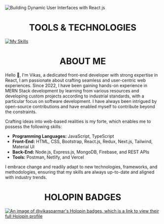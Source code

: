 ![Building Dynamic User Interfaces with React js](https://github.com/cuneiform-vikas/cuneiform-vikas/assets/151516417/a61cb317-c7f1-48ca-9bbd-bda732e0cba3)

<div align="center">
  
# TOOLS & TECHNOLOGIES
</div>

[![My Skills](https://skillicons.dev/icons?i=js,html,css,sass,bootstrap,tailwind,mui,emotion,react,nextjs,typescript,redux,nodejs,express,mongodb,firebase,vercel,netlify,java,python)](https://skillicons.dev)

<div align="center">
  
# ABOUT ME
</div>

Hello 👋, I'm Vikas, a dedicated front-end developer with strong expertise in React, I am passionate about crafting seamless and user-centric web experiences. 
Since 2022, I have been gaining hands-on experience in MERN Stack development by learning from various resources and developing custom projects according to industrial standards, with a particular focus on software development. I have always been intrigued by open-source contributions and have enabled myself to contribute beyond the constraints.


Crafting ideas into web-based realities is my forte, which enables me to possess the following skills:
- **Programming Languages:** JavaScript, TypeScript
- **Front-End:** HTML, CSS, Bootstrap, React.js, Redux, Next.js, Tailwind, Material UI
- **Back-End:** Node.js, Express.js, MongoDB, Firebase, and REST APIs
- **Tools:** Postman, Netlify, and Vercel

I embrace change and readily adapt to new technologies, frameworks, and methodologies, ensuring that my skills are always up-to-date and aligned with industry trends.

<div align="center">
  
# HOLOPIN BADGES
</div>

[![An image of @vikasparmar's Holopin badges, which is a link to view their full Holopin profile](https://holopin.me/vikasparmar)](https://holopin.io/@vikasparmar)
